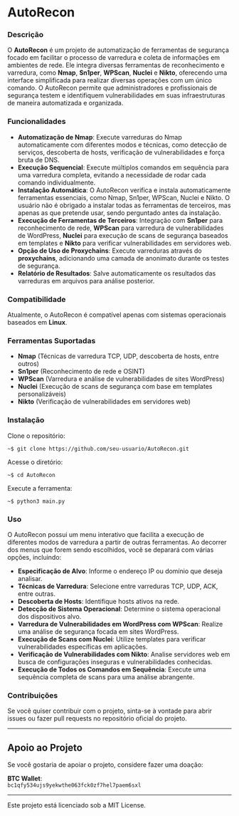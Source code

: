 # AutoRecon

### Descrição

O **AutoRecon** é um projeto de automatização de ferramentas de segurança focado em facilitar o processo de varredura e coleta de informações em ambientes de rede. Ele integra diversas ferramentas de reconhecimento e varredura, como **Nmap**, **Sn1per**, **WPScan**, **Nuclei** e **Nikto**, oferecendo uma interface simplificada para realizar diversas operações com um único comando. O AutoRecon permite que administradores e profissionais de segurança testem e identifiquem vulnerabilidades em suas infraestruturas de maneira automatizada e organizada.

### Funcionalidades

- **Automatização de Nmap**: Execute varreduras do Nmap automaticamente com diferentes modos e técnicas, como detecção de serviços, descoberta de hosts, verificação de vulnerabilidades e força bruta de DNS.
- **Execução Sequencial**: Execute múltiplos comandos em sequência para uma varredura completa, evitando a necessidade de rodar cada comando individualmente.
- **Instalação Automática**: O AutoRecon verifica e instala automaticamente ferramentas essenciais, como Nmap, Sn1per, WPScan, Nuclei e Nikto. O usuário não é obrigado a instalar todas as ferramentas de terceiros, mas apenas as que pretende usar, sendo perguntado antes da instalação.
- **Execução de Ferramentas de Terceiros**: Integração com **Sn1per** para reconhecimento de rede, **WPScan** para varredura de vulnerabilidades de WordPress, **Nuclei** para execução de scans de segurança baseados em templates e **Nikto** para verificar vulnerabilidades em servidores web.
- **Opção de Uso de Proxychains**: Execute varreduras através do **proxychains**, adicionando uma camada de anonimato durante os testes de segurança.
- **Relatório de Resultados**: Salve automaticamente os resultados das varreduras em arquivos para análise posterior.

### Compatibilidade

Atualmente, o AutoRecon é compatível apenas com sistemas operacionais baseados em **Linux**.

### Ferramentas Suportadas

- **Nmap** (Técnicas de varredura TCP, UDP, descoberta de hosts, entre outros)
- **Sn1per** (Reconhecimento de rede e OSINT)
- **WPScan** (Varredura e análise de vulnerabilidades de sites WordPress)
- **Nuclei** (Execução de scans de segurança com base em templates personalizáveis)
- **Nikto** (Verificação de vulnerabilidades em servidores web)

### Instalação

Clone o repositório:

    ~$ git clone https://github.com/seu-usuario/AutoRecon.git

Acesse o diretório:

    ~$ cd AutoRecon

Execute a ferramenta:

    ~$ python3 main.py

### Uso

O AutoRecon possui um menu interativo que facilita a execução de diferentes modos de varredura a partir de outras ferramentas. Ao decorrer dos menus que forem sendo escolhidos, você se deparará com várias opções, incluindo:

- **Especificação de Alvo**: Informe o endereço IP ou domínio que deseja analisar.
- **Técnicas de Varredura**: Selecione entre varreduras TCP, UDP, ACK, entre outras.
- **Descoberta de Hosts**: Identifique hosts ativos na rede.
- **Detecção de Sistema Operacional**: Determine o sistema operacional dos dispositivos alvo.
- **Varredura de Vulnerabilidades em WordPress com WPScan**: Realize uma análise de segurança focada em sites WordPress.
- **Execução de Scans com Nuclei**: Utilize templates para verificar vulnerabilidades específicas em aplicações.
- **Verificação de Vulnerabilidades com Nikto**: Analise servidores web em busca de configurações inseguras e vulnerabilidades conhecidas.
- **Execução de Todos os Comandos em Sequência**: Execute uma sequência completa de scans para uma análise abrangente.

### Contribuições

Se você quiser contribuir com o projeto, sinta-se à vontade para abrir issues ou fazer pull requests no repositório oficial do projeto.
_________________________________________________________________
## Apoio ao Projeto

Se você gostaria de apoiar o projeto, considere fazer uma doação:

**BTC Wallet**:  
`bc1qfy534ujs9yekwthe063fck0zf7hel7paem6sxl`

_________________________________________________________________
Este projeto está licenciado sob a MIT License.
